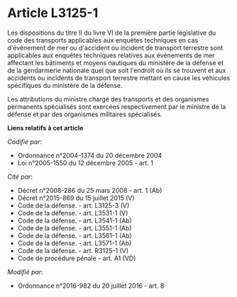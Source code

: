 # Article L3125-1

Les dispositions du titre II du livre VI de la première partie législative du code des transports applicables aux enquêtes
techniques en cas d'évènement de mer ou d'accident ou incident de transport terrestre sont applicables aux enquêtes
techniques relatives aux événements de mer affectant les bâtiments et moyens nautiques du ministère de la défense et de la
gendarmerie nationale quel que soit l'endroit où ils se trouvent et aux accidents ou incidents de transport terrestre mettant
en cause les véhicules spécifiques du ministère de la défense. 

Les attributions du ministre chargé des transports et des organismes permanents spécialisés sont exercées respectivement par
le ministre de la défense et par des organismes militaires spécialisés.

**Liens relatifs à cet article**

_Codifié par_:

  - Ordonnance n°2004-1374 du 20 décembre 2004
  - Loi n°2005-1550 du 12 décembre 2005 - art. 1

_Cité par_:

  - Décret n°2008-286 du 25 mars 2008 - art. 1 (Ab)
  - Décret n°2015-869 du 15 juillet 2015 (V)
  - Code de la défense. - art. L3125-3 (V)
  - Code de la défense. - art. L3531-1 (V)
  - Code de la défense. - art. L3541-1 (Ab)
  - Code de la défense. - art. L3551-1 (Ab)
  - Code de la défense. - art. L3561-1 (Ab)
  - Code de la défense. - art. L3571-1 (Ab)
  - Code de la défense. - art. R3125-1 (V)
  - Code de procédure pénale - art. A1 (VD)

_Modifié par_:

  - Ordonnance n°2016-982 du 20 juillet 2016 - art. 8

